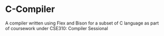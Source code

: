 # C-Compiler
A compiler written using Flex and Bison for a subset of C language as part of coursework under CSE310: Compiler Sessional
